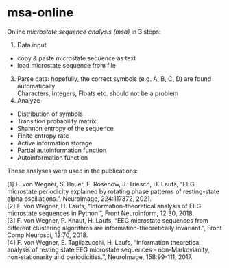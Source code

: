 # msa-online
Online *microstate sequence analysis (msa)* in 3 steps:
1. Data input
  - copy & paste microstate sequence as text
  - load microstate sequence from file
3. Parse data: hopefully, the correct symbols (e.g. A, B, C, D) are found automatically  
   Characters, Integers, Floats etc. should not be a problem
5. Analyze
  - Distribution of symbols
  - Transition probability matrix
  - Shannon entropy of the sequence
  - Finite entropy rate
  - Active information storage
  - Partial autoinformation function
  - Autoinformation function

These analyses were used in the publications:

[1] F. von Wegner, S. Bauer, F. Rosenow, J. Triesch, H. Laufs, “EEG microstate periodicity explained by rotating phase patterns 
    of resting-state alpha oscillations.”, NeuroImage, 224:117372, 2021.  
[2] F. von Wegner, H. Laufs, “Information-theoretical analysis of EEG microstate sequences in Python.”, Front Neuroinform, 12:30, 2018.  
[3] F. von Wegner, P. Knaut, H. Laufs, “EEG microstate sequences from different clustering algorithms are information-theoretically 
    invariant.”, Front Comp Neurosci, 12:70, 2018.  
[4] F. von Wegner, E. Tagliazucchi, H. Laufs, “Information theoretical analysis of resting state EEG microstate sequences - 
    non-Markovianity, non-stationarity and periodicities.”, NeuroImage, 158:99-111, 2017.
